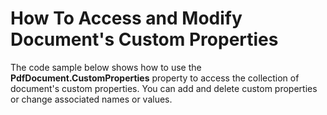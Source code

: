 # How To Access and Modify Document's Custom Properties

The code sample below shows how to use the **PdfDocument.CustomProperties** property to access the collection of document's custom properties. You can add and delete custom properties or change associated names or values.
